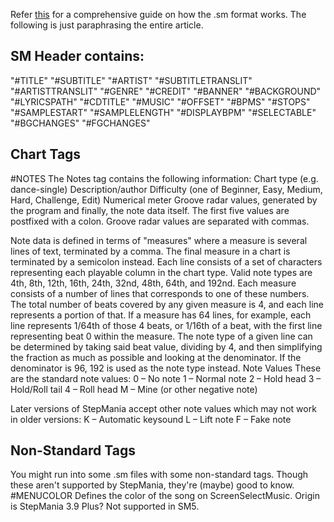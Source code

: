 Refer <a href="https://github.com/stepmania/stepmania/wiki/sm">this</a> for a comprehensive guide on how the .sm format works. The following is just paraphrasing the entire article.

## SM Header contains:
"#TITLE"
"#SUBTITLE"
"#ARTIST"
"#SUBTITLETRANSLIT"
"#ARTISTTRANSLIT"
"#GENRE"
"#CREDIT"
"#BANNER"
"#BACKGROUND"
"#LYRICSPATH"
"#CDTITLE"
"#MUSIC"
"#OFFSET"
"#BPMS"
"#STOPS"
"#SAMPLESTART"
"#SAMPLELENGTH"
"#DISPLAYBPM"
"#SELECTABLE"
"#BGCHANGES"
"#FGCHANGES"

## Chart Tags
#NOTES
The Notes tag contains the following information:
    Chart type (e.g. dance-single)
    Description/author
    Difficulty (one of Beginner, Easy, Medium, Hard, Challenge, Edit)
    Numerical meter
    Groove radar values, generated by the program
    and finally, the note data itself.
The first five values are postfixed with a colon. Groove radar values are separated with commas.

Note data is defined in terms of "measures" where a measure is several lines of text, terminated by a comma. The final measure in a chart is terminated by a semicolon instead. Each line consists of a set of characters representing each playable column in the chart type.
Valid note types are 4th, 8th, 12th, 16th, 24th, 32nd, 48th, 64th, and 192nd. Each measure consists of a number of lines that corresponds to one of these numbers. The total number of beats covered by any given measure is 4, and each line represents a portion of that. If a measure has 64 lines, for example, each line represents 1/64th of those 4 beats, or 1/16th of a beat, with the first line representing beat 0 within the measure. The note type of a given line can be determined by taking said beat value, dividing by 4, and then simplifying the fraction as much as possible and looking at the denominator. If the denominator is 96, 192 is used as the note type instead.
Note Values
These are the standard note values:
    0 – No note
    1 – Normal note
    2 – Hold head
    3 – Hold/Roll tail
    4 – Roll head
    M – Mine (or other negative note)

Later versions of StepMania accept other note values which may not work in older versions:
    K – Automatic keysound
    L – Lift note
    F – Fake note

## Non-Standard Tags
You might run into some .sm files with some non-standard tags. Though these aren't supported by StepMania, they're (maybe) good to know.
#MENUCOLOR
Defines the color of the song on ScreenSelectMusic. Origin is StepMania 3.9 Plus? Not supported in SM5.